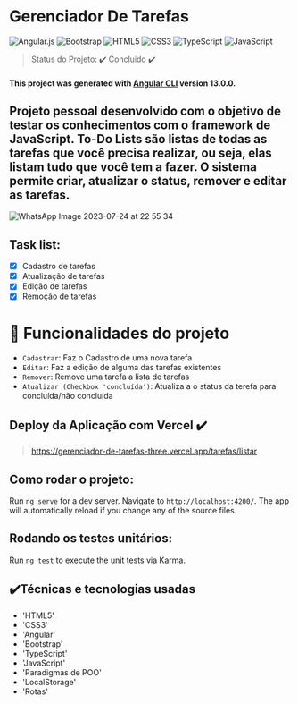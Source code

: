 # Gerenciador De Tarefas

![Angular.js](https://img.shields.io/badge/angular.js-%23E23237.svg?style=for-the-badge&logo=angularjs&logoColor=white)
![Bootstrap](https://img.shields.io/badge/bootstrap-%238511FA.svg?style=for-the-badge&logo=bootstrap&logoColor=white)
![HTML5](https://img.shields.io/badge/html5-%23E34F26.svg?style=for-the-badge&logo=html5&logoColor=white)
![CSS3](https://img.shields.io/badge/css3-%231572B6.svg?style=for-the-badge&logo=css3&logoColor=white)
![TypeScript](https://img.shields.io/badge/typescript-%23007ACC.svg?style=for-the-badge&logo=typescript&logoColor=white)
![JavaScript](https://img.shields.io/badge/javascript-%23323330.svg?style=for-the-badge&logo=javascript&logoColor=%23F7DF1E)

> Status do Projeto: ✔️ Concluido ✔️

#### This project was generated with [Angular CLI](https://github.com/angular/angular-cli) version 13.0.0.

## Projeto pessoal desenvolvido com o objetivo de testar os conhecimentos com o framework de JavaScript. To-Do Lists são listas de todas as tarefas que você precisa realizar, ou seja, elas listam tudo que você tem a fazer. O sistema permite criar, atualizar o status, remover e editar as tarefas.

![WhatsApp Image 2023-07-24 at 22 55 34](https://github.com/caiquessantos/GerenciadorDeTarefas/assets/106163735/08f31462-9fbd-4533-80fa-c5172f0f155b)

## Task list:

- [x] Cadastro de tarefas
- [x] Atualização de tarefas
- [x] Edição de tarefas
- [x] Remoção de tarefas

# 🔨 Funcionalidades do projeto

- `Cadastrar`: Faz o Cadastro de uma nova tarefa
- `Editar`: Faz a edição de alguma das tarefas existentes
- `Remover`: Remove uma tarefa a lista de tarefas
- `Atualizar (Checkbox 'concluída')`: Atualiza a o status da terefa para concluída/não concluída

## Deploy da Aplicação com Vercel ✔️

> https://gerenciador-de-tarefas-three.vercel.app/tarefas/listar

## Como rodar o projeto:

Run `ng serve` for a dev server. Navigate to `http://localhost:4200/`. The app will automatically reload if you change any of the source files.

## Rodando os testes unitários:

Run `ng test` to execute the unit tests via [Karma](https://karma-runner.github.io).

## ✔️Técnicas e tecnologias usadas

- 'HTML5'
- 'CSS3'
- 'Angular'
- 'Bootstrap'
- 'TypeScript'
- 'JavaScript'
- 'Paradigmas de POO'
- 'LocalStorage'
- 'Rotas'
